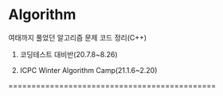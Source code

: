 # Algorithm

여태까지 풀었던 알고리즘 문제 코드 정리(C++)

1. 코딩테스트 대비반(20.7.8~8.26)

2. ICPC Winter Algorithm Camp(21.1.6~2.20)


=============================================
